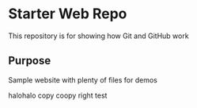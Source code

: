 # Starter Web Repo

This repository is for showing how Git and GitHub work

## Purpose

Sample website with plenty of files for demos


halohalo copy coopy right test
